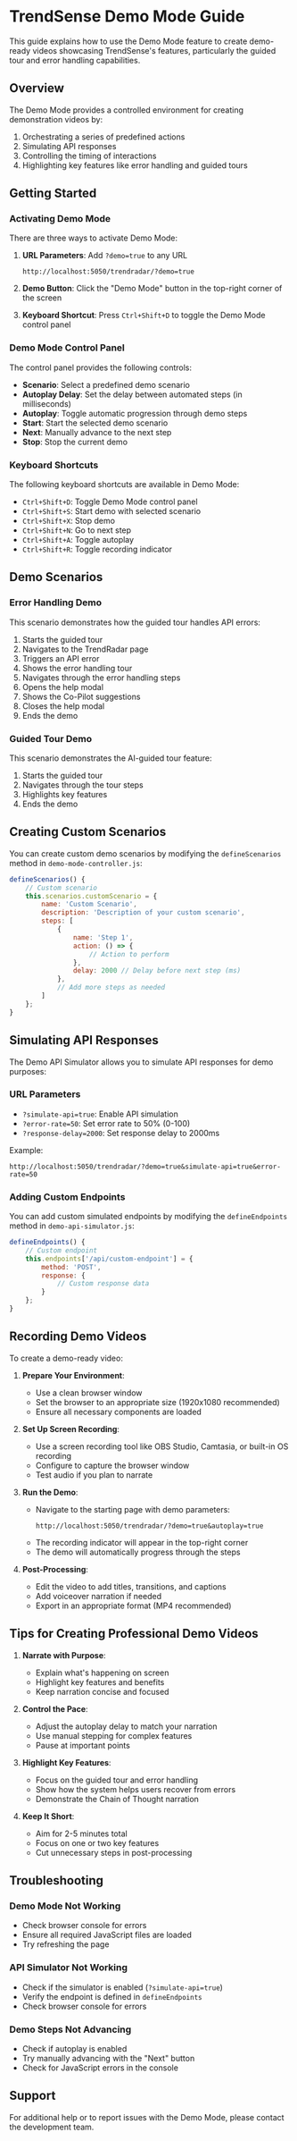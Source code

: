 # TrendSense Demo Mode Guide

This guide explains how to use the Demo Mode feature to create demo-ready videos showcasing TrendSense's features, particularly the guided tour and error handling capabilities.

## Overview

The Demo Mode provides a controlled environment for creating demonstration videos by:

1. Orchestrating a series of predefined actions
2. Simulating API responses
3. Controlling the timing of interactions
4. Highlighting key features like error handling and guided tours

## Getting Started

### Activating Demo Mode

There are three ways to activate Demo Mode:

1. **URL Parameters**: Add `?demo=true` to any URL
   ```
   http://localhost:5050/trendradar/?demo=true
   ```

2. **Demo Button**: Click the "Demo Mode" button in the top-right corner of the screen

3. **Keyboard Shortcut**: Press `Ctrl+Shift+D` to toggle the Demo Mode control panel

### Demo Mode Control Panel

The control panel provides the following controls:

- **Scenario**: Select a predefined demo scenario
- **Autoplay Delay**: Set the delay between automated steps (in milliseconds)
- **Autoplay**: Toggle automatic progression through demo steps
- **Start**: Start the selected demo scenario
- **Next**: Manually advance to the next step
- **Stop**: Stop the current demo

### Keyboard Shortcuts

The following keyboard shortcuts are available in Demo Mode:

- `Ctrl+Shift+D`: Toggle Demo Mode control panel
- `Ctrl+Shift+S`: Start demo with selected scenario
- `Ctrl+Shift+X`: Stop demo
- `Ctrl+Shift+N`: Go to next step
- `Ctrl+Shift+A`: Toggle autoplay
- `Ctrl+Shift+R`: Toggle recording indicator

## Demo Scenarios

### Error Handling Demo

This scenario demonstrates how the guided tour handles API errors:

1. Starts the guided tour
2. Navigates to the TrendRadar page
3. Triggers an API error
4. Shows the error handling tour
5. Navigates through the error handling steps
6. Opens the help modal
7. Shows the Co-Pilot suggestions
8. Closes the help modal
9. Ends the demo

### Guided Tour Demo

This scenario demonstrates the AI-guided tour feature:

1. Starts the guided tour
2. Navigates through the tour steps
3. Highlights key features
4. Ends the demo

## Creating Custom Scenarios

You can create custom demo scenarios by modifying the `defineScenarios` method in `demo-mode-controller.js`:

```javascript
defineScenarios() {
    // Custom scenario
    this.scenarios.customScenario = {
        name: 'Custom Scenario',
        description: 'Description of your custom scenario',
        steps: [
            {
                name: 'Step 1',
                action: () => {
                    // Action to perform
                },
                delay: 2000 // Delay before next step (ms)
            },
            // Add more steps as needed
        ]
    };
}
```

## Simulating API Responses

The Demo API Simulator allows you to simulate API responses for demo purposes:

### URL Parameters

- `?simulate-api=true`: Enable API simulation
- `?error-rate=50`: Set error rate to 50% (0-100)
- `?response-delay=2000`: Set response delay to 2000ms

Example:
```
http://localhost:5050/trendradar/?demo=true&simulate-api=true&error-rate=50
```

### Adding Custom Endpoints

You can add custom simulated endpoints by modifying the `defineEndpoints` method in `demo-api-simulator.js`:

```javascript
defineEndpoints() {
    // Custom endpoint
    this.endpoints['/api/custom-endpoint'] = {
        method: 'POST',
        response: {
            // Custom response data
        }
    };
}
```

## Recording Demo Videos

To create a demo-ready video:

1. **Prepare Your Environment**:
   - Use a clean browser window
   - Set the browser to an appropriate size (1920x1080 recommended)
   - Ensure all necessary components are loaded

2. **Set Up Screen Recording**:
   - Use a screen recording tool like OBS Studio, Camtasia, or built-in OS recording
   - Configure to capture the browser window
   - Test audio if you plan to narrate

3. **Run the Demo**:
   - Navigate to the starting page with demo parameters:
     ```
     http://localhost:5050/trendradar/?demo=true&autoplay=true
     ```
   - The recording indicator will appear in the top-right corner
   - The demo will automatically progress through the steps

4. **Post-Processing**:
   - Edit the video to add titles, transitions, and captions
   - Add voiceover narration if needed
   - Export in an appropriate format (MP4 recommended)

## Tips for Creating Professional Demo Videos

1. **Narrate with Purpose**:
   - Explain what's happening on screen
   - Highlight key features and benefits
   - Keep narration concise and focused

2. **Control the Pace**:
   - Adjust the autoplay delay to match your narration
   - Use manual stepping for complex features
   - Pause at important points

3. **Highlight Key Features**:
   - Focus on the guided tour and error handling
   - Show how the system helps users recover from errors
   - Demonstrate the Chain of Thought narration

4. **Keep It Short**:
   - Aim for 2-5 minutes total
   - Focus on one or two key features
   - Cut unnecessary steps in post-processing

## Troubleshooting

### Demo Mode Not Working

- Check browser console for errors
- Ensure all required JavaScript files are loaded
- Try refreshing the page

### API Simulator Not Working

- Check if the simulator is enabled (`?simulate-api=true`)
- Verify the endpoint is defined in `defineEndpoints`
- Check browser console for errors

### Demo Steps Not Advancing

- Check if autoplay is enabled
- Try manually advancing with the "Next" button
- Check for JavaScript errors in the console

## Support

For additional help or to report issues with the Demo Mode, please contact the development team.
